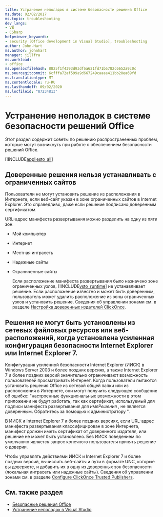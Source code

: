 ```yaml
---
title: Устранение неполадок в системе безопасности решений Office
ms.date: 02/02/2017
ms.topic: troubleshooting
dev_langs:
- VB
- CSharp
helpviewer_keywords:
- security [Office development in Visual Studio], troubleshooting
author: John-Hart
ms.author: johnhart
manager: jillfra
ms.workload:
- office
ms.openlocfilehash: 8825f1f4393d93df6a621fd71b6782c6652a9c0c
ms.sourcegitcommit: 6cfffa72af599a9d667249caaaa411bb28ea69fd
ms.translationtype: MT
ms.contentlocale: ru-RU
ms.lasthandoff: 09/02/2020
ms.locfileid: "87234813"
---
```

# <a name="troubleshoot-office-solution-security"></a>Устранение неполадок в системе безопасности решений Office
  Этот раздел содержит советы по решению распространенных проблем, которые могут возникнуть при работе с обеспечением безопасности решений Office.

 [!INCLUDE[appliesto_all](../vsto/includes/appliesto-all-md.md)]

## <a name="trusted-solutions-cannot-be-installed-from-restricted-sites"></a>Доверенные решения нельзя устанавливать с ограниченных сайтов
 Пользователи не могут установить решение из расположения в Интернете, если веб-сайт указан в зоне ограниченных сайтов в Internet Explorer. Это справедливо, даже если решение подписано доверенным сертификатом.

 URL-адрес манифеста развертывания можно разделить на одну из пяти зон:

- Мой компьютер

- Интернет

- Местная интрасеть

- Надежные сайты

- Ограниченные сайты

  Если расположение манифеста развертывания было назначено зоне ограниченных узлов, [!INCLUDE[vsto_runtime](../vsto/includes/vsto-runtime-md.md)] не устанавливает решение. Если расположение известно и может быть доверенным, пользователь может удалить расположение из зоны ограниченных узлов и установить решение. Сведения об управлении зонами см. в разделе [Настройка доверенных издателей ClickOnce](/previous-versions/dotnet/articles/ms996418(v=msdn.10)).

## <a name="solutions-cannot-be-installed-from-network-file-shares-or-web-locations-when-internet-explorer-enhanced-security-configuration-or-internet-explorer-7-is-installed"></a>Решения не могут быть установлены из сетевых файловых ресурсов или веб-расположений, когда установлена усиленная конфигурация безопасности Internet Explorer или Internet Explorer 7.
 Конфигурация усиленной безопасности Internet Explorer (ИИСК) в Windows Server 2003 и более поздних версиях, а также Internet Explorer 7 и более поздних версий значительно ограничивают возможность пользователей просматривать Интернет. Когда пользователи пытаются установить решения Office из сетевой общей папки или из расположения в Интернете, они могут получить следующее сообщение об ошибке: "настроенные функциональные возможности в этом приложении не будут работать, так как сертификат, используемый для подписи манифеста развертывания для *имяРешения* , не является доверенным. Обратитесь за помощью к администратору ".

 В ИИСК и Internet Explorer 7 и более поздних версиях, если URL-адрес манифеста развертывания классифицирован в зоне Интернета, манифест должен иметь сертификат от доверенного издателя, или решение не может быть установлено. Без ИИСК поведением по умолчанию является запрос конечного пользователя принять решение о доверии.

 Чтобы управлять действиями ИИСК и Internet Explorer 7 и более поздних версий, вычислить веб-сайты и пути в формате UNC, которые вы доверяете, и добавить их в одну из доверенных зон безопасности (локальная интрасеть или надежные сайты). Сведения об управлении зонами см. в разделе [Configure ClickOnce Trusted Publishers](/previous-versions/dotnet/articles/ms996418(v=msdn.10)).

## <a name="see-also"></a>См. также раздел
- [Безопасные решения Office](../vsto/securing-office-solutions.md)
- [Устранение неполадок в Visual Studio](/troubleshoot/visualstudio/welcome-visual-studio/)
